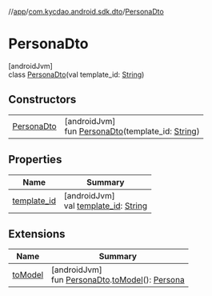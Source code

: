 //[app](../../../index.md)/[com.kycdao.android.sdk.dto](../index.md)/[PersonaDto](index.md)

# PersonaDto

[androidJvm]\
class [PersonaDto](index.md)(val template_id: [String](https://kotlinlang.org/api/latest/jvm/stdlib/kotlin/-string/index.html))

## Constructors

| | |
|---|---|
| [PersonaDto](-persona-dto.md) | [androidJvm]<br>fun [PersonaDto](-persona-dto.md)(template_id: [String](https://kotlinlang.org/api/latest/jvm/stdlib/kotlin/-string/index.html)) |

## Properties

| Name | Summary |
|---|---|
| [template_id](template_id.md) | [androidJvm]<br>val [template_id](template_id.md): [String](https://kotlinlang.org/api/latest/jvm/stdlib/kotlin/-string/index.html) |

## Extensions

| Name | Summary |
|---|---|
| [toModel](../to-model.md) | [androidJvm]<br>fun [PersonaDto](index.md).[toModel](../to-model.md)(): [Persona](../../com.kycdao.android.sdk.model/-persona/index.md) |
